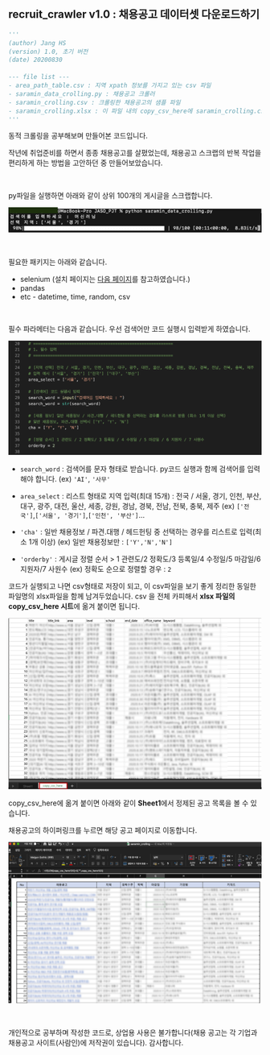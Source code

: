 ## **recruit_crawler  v1.0** : 채용공고 데이터셋 다운로드하기

```python
'''
(author) Jang HS
(version) 1.0, 초기 버전
(date) 20200830

--- file list ---
- area_path_table.csv : 지역 xpath 정보를 가지고 있는 csv 파일
- saramin_data_crolling.py : 채용공고 크롤러
- saramin_crolling.csv : 크롤링한 채용공고의 샘플 파일
- saramin_crolling.xlsx : 이 파일 내의 copy_csv_here에 saramin_crolling.csv 파일을 붙여 넣으면 sheet1에서 정제된 형태의 공고 파일을 확인 할 수 있음
'''
```



동적 크롤링을 공부해보며 만들어본 코드입니다. 

작년에 취업준비를 하면서 종종 채용공고를 살폈었는데, 채용공고 스크랩의 반복 작업을 편리하게 하는 방법을 고안하던 중 만들어보았습니다. 

​        

py파일을 실행하면 아래와 같이 상위 100개의 게시글을 스크랩합니다.

![img1](./img/img_1.png)

​    

필요한 패키지는 아래와 같습니다.

- selenium (설치 페이지는 [다음 페이지](https://beomi.github.io/gb-crawling/posts/2017-02-27-HowToMakeWebCrawler-With-Selenium.html)를 참고하였습니다.)
- pandas
- etc - datetime, time, random, csv

​    

필수 파라메터는 다음과 같습니다. 우선 검색어만 코드 실행시 입력받게 하였습니다.

![img1](./img/img_6.png)

- `search_word` : 검색어를 문자 형태로 받습니다. py코드 실행과 함께 검색어를 입력해야 합니다. (ex) `'AI'`,  `'사무'` 

- `area_select` : 리스트 형태로 지역 입력(최대 15개) : 전국 / 서울, 경기, 인천, 부산, 대구, 광주, 대전, 울산, 세종, 강원, 경남, 경북, 전남, 전북, 충북, 제주 (ex) `['전국']`,`['서울', '경기']`,`['인천', '부산']`...
- `'cha'` : 일반 채용정보 / 파견.대행 / 헤드헌팅 중 선택하는 경우를 리스트로 입력(최소 1개 이상) (ex) 일반 채용정보만 : `['Y','N','N']` 
-  `'orderby'` : 게시글 정렬 순서 > 1 관련도/2 정확도/3 등록일/4 수정일/5 마감일/6 지원자/7 사원수 (ex) 정확도 순으로 정렬할 경우 : `2` 

   

코드가 실행되고 나면 csv형태로 저장이 되고, 이 csv파일을 보기 좋게 정리한 동일한 파일명의 xlsx파일을 함께 남겨두었습니다.  csv 을 전체 카피해서 **xlsx 파일의 copy_csv_here 시트**에 옮겨 붙이면 됩니다.  

![img4](./img/img_4.png)    

   

copy_csv_here에 옮겨 붙이면 아래와 같이 **Sheet1**에서 정제된 공고 목록을 볼 수 있습니다.    

채용공고의 하이퍼링크를 누르면 해당 공고 페이지로 이동합니다.   

![img1](./img/img_5.png)

​    

개인적으로 공부하며 작성한 코드로, 상업용 사용은 불가합니다(채용 공고는 각 기업과 채용공고 사이트(사람인)에 저작권이 있습니다). 감사합니다.